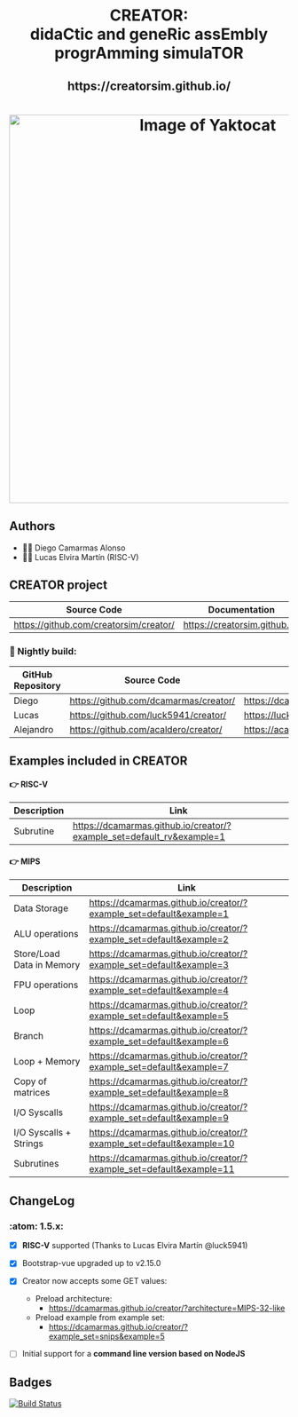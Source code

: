 
<html>
 <h1 align="center">CREATOR: <br>didaCtic and geneRic assEmbly progrAmming simulaTOR</h1>
 <h2 align="center"> https://creatorsim.github.io/ </h2>
 <h1 align="center"><img alt="Image of Yaktocat" width="700vw" src="https://creatorsim.github.io/images/user_mode/execute_program.PNG"></h1>
</html>

## Authors
* :technologist: Diego Camarmas Alonso
* :technologist: Lucas Elvira Martín (RISC-V)


## CREATOR project
 
| Source Code                             | Documentation                  | Creator                                | 
|-----------------------------------------|--------------------------------|----------------------------------------| 
| https://github.com/creatorsim/creator/  |  https://creatorsim.github.io/ |  https://creatorsim.github.io/creator/ | 

### :microscope:	 Nightly build:

| GitHub Repository | Source Code                     | Creator                                | 
|-------------------|-----------------------------------------|----------------------------------------| 
| Diego             | https://github.com/dcamarmas/creator/   |  https://dcamarmas.github.io/creator/  | 
| Lucas             | https://github.com/luck5941/creator/    |  https://luck5941.github.io/creator/   | 
| Alejandro         | https://github.com/acaldero/creator/    |  https://acaldero.github.io/creator/   | 


## Examples included in CREATOR

#### :point_right:	 RISC-V

| Description                | Link                                                                  |
|----------------------------|-----------------------------------------------------------------------| 
| Subrutine                  | https://dcamarmas.github.io/creator/?example_set=default_rv&example=1 |

#### :point_right:	 MIPS

| Description                | Link                                                                |
|----------------------------|---------------------------------------------------------------------|
| Data Storage               | https://dcamarmas.github.io/creator/?example_set=default&example=1  |
| ALU operations             | https://dcamarmas.github.io/creator/?example_set=default&example=2  |
| Store/Load Data in Memory  | https://dcamarmas.github.io/creator/?example_set=default&example=3  |
| FPU operations             | https://dcamarmas.github.io/creator/?example_set=default&example=4  |
| Loop                       | https://dcamarmas.github.io/creator/?example_set=default&example=5  |
| Branch                     | https://dcamarmas.github.io/creator/?example_set=default&example=6  |
| Loop + Memory              | https://dcamarmas.github.io/creator/?example_set=default&example=7  |
| Copy of matrices           | https://dcamarmas.github.io/creator/?example_set=default&example=8  |
| I/O Syscalls               | https://dcamarmas.github.io/creator/?example_set=default&example=9  |
| I/O Syscalls + Strings     | https://dcamarmas.github.io/creator/?example_set=default&example=10 |
| Subrutines                 | https://dcamarmas.github.io/creator/?example_set=default&example=11 |
 
    
## ChangeLog

### :atom:	 1.5.x:
- [x] **RISC-V** supported (Thanks to Lucas Elvira Martín @luck5941)
- [x] Bootstrap-vue upgraded up to v2.15.0
- [x] Creator now accepts some GET values:
     * Preload architecture:
       * https://dcamarmas.github.io/creator/?architecture=MIPS-32-like
     * Preload example from example set:
       * https://dcamarmas.github.io/creator/?example_set=snips&example=5
- [ ] Initial support for a **command line version based on NodeJS**


## Badges

[![Build Status](https://travis-ci.org/dcamarmas/creator.svg?branch=master)](https://travis-ci.org/dcamarmas/creator)


